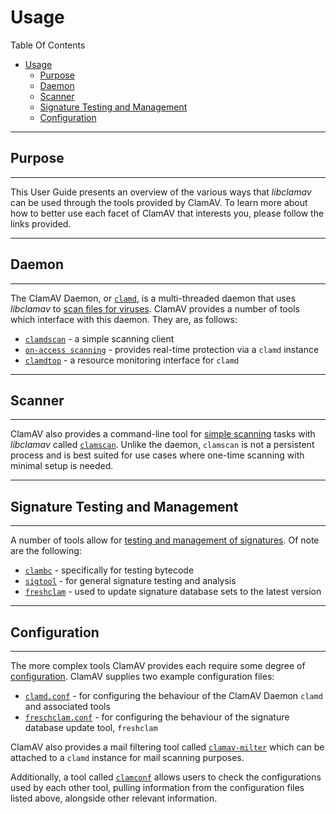 # Usage

Table Of Contents

<!-- TOC depthFrom:2 depthTo:6 withLinks:1 updateOnSave:1 orderedList:0 -->

- [Usage](#usage)
  - [Purpose](#purpose)
  - [Daemon](#daemon)
  - [Scanner](#scanner)
  - [Signature Testing and Management](#signature-testing-and-management)
  - [Configuration](#configuration)

<!-- /TOC -->

---

## Purpose

---

This User Guide presents an overview of the various ways that *libclamav* can be used through the tools provided by ClamAV. To learn more about how to better use each facet of ClamAV that interests you, please follow the links provided.

---

## Daemon

---

The ClamAV Daemon, or [`clamd`](Usage/Scanning.md#clamd), is a multi-threaded daemon that uses *libclamav* to [scan files for viruses](Usage/Scanning.md). ClamAV provides a number of tools which interface with this daemon. They are, as follows:

  - [`clamdscan`](Usage/Scanning.md#clamdscan) - a simple scanning client
  - [`on-access scanning`](Usage/Scanning.md#On-access-scanning) - provides real-time protection via a `clamd` instance
  - [`clamdtop`](Usage/Scanning.md#clamdtop) - a resource monitoring interface for `clamd`

---

## Scanner

---

ClamAV also provides a command-line tool for [simple scanning](Usage/Scanning.md) tasks with *libclamav* called [`clamscan`](Usage/Scanning.md#clamscan). Unlike the daemon, `clamscan` is not a persistent process and is best suited for use cases where one-time scanning with minimal setup is needed.

---

## Signature Testing and Management

---

A number of tools allow for [testing and management of signatures](Usage/SignatureManagement.md). Of note are the following:

  - [`clambc`](Usage/SignatureManagement.md#clambc) - specifically for testing bytecode
  - [`sigtool`](Usage/SignatureManagement.md#sigtool) - for general signature testing and analysis
  - [`freshclam`](Usage/SignatureManagement.md#freshclam) - used to update signature database sets to the latest version

---

## Configuration

---

The more complex tools ClamAV provides each require some degree of [configuration](Usage/Configuration.md). ClamAV supplies two example configuration files:

  - [`clamd.conf`](Usage/Configuration.md#clamdconf) - for configuring the behaviour of the ClamAV Daemon `clamd` and associated tools
  - [`freschclam.conf`](Usage/Configuration.md#freshclamconf) - for configuring the behaviour of the signature database update tool, `freshclam`

ClamAV also provides a mail filtering tool called [`clamav-milter`](Usage/Configuration.md#clamav-milter) which can be attached to a `clamd` instance for mail scanning purposes.

Additionally, a tool called [`clamconf`](Usage/Configuration.md#clamconf) allows users to check the configurations used by each other tool, pulling information from the configuration files listed above, alongside other relevant information.

